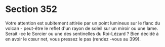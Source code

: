 # Section 352

Votre attention est subitement attirée par un point lumineux sur le
flanc du volcan - peut-être le reflet d'un rayon de soleil sur un
miroir ou une lame. Serait -ce le Sorcier ou une des sentinelles du
Roi-Lézard ?  Bien décidé à en avoir le cœur net, vous pressez le
pas (rendez -vous au  399).